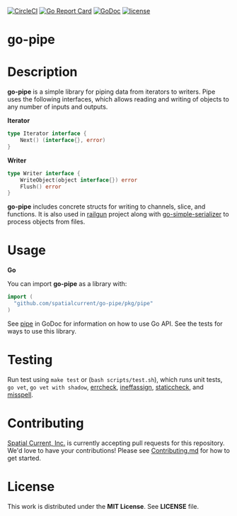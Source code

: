 [![CircleCI](https://circleci.com/gh/spatialcurrent/go-pipe/tree/master.svg?style=svg)](https://circleci.com/gh/spatialcurrent/go-pipe/tree/master) [![Go Report Card](https://goreportcard.com/badge/spatialcurrent/go-pipe)](https://goreportcard.com/report/spatialcurrent/go-pipe)  [![GoDoc](https://godoc.org/github.com/spatialcurrent/go-pipe?status.svg)](https://godoc.org/github.com/spatialcurrent/go-pipe) [![license](http://img.shields.io/badge/license-MIT-red.svg?style=flat)](https://github.com/spatialcurrent/go-pipe/blob/master/LICENSE)

# go-pipe

# Description

**go-pipe** is a simple library for piping data from iterators to writers.  Pipe uses the following interfaces, which allows reading and writing of objects to any number of inputs and outputs.

**Iterator**

```go
type Iterator interface {
	Next() (interface{}, error)
}
```

**Writer**

```go
type Writer interface {
	WriteObject(object interface{}) error
	Flush() error
}
```

**go-pipe** includes concrete structs for writing to channels, slice, and functions.  It is also used in [railgun](https://github.com/spatialcurrent/railgun) project along with [go-simple-serializer](https://github.com/spatialcurrent/go-simple-serializer) to process objects from files.

# Usage

**Go**

You can import **go-pipe** as a library with:

```go
import (
  "github.com/spatialcurrent/go-pipe/pkg/pipe"
)
```

See [pipe](https://godoc.org/github.com/spatialcurrent/go-pipe/pkg/pipe) in GoDoc for information on how to use Go API.  See the tests for ways to use this library.

# Testing

Run test using `make test` or (`bash scripts/test.sh`), which runs unit tests, `go vet`, `go vet with shadow`, [errcheck](https://github.com/kisielk/errcheck), [ineffassign](https://github.com/gordonklaus/ineffassign), [staticcheck](https://staticcheck.io/), and [misspell](https://github.com/client9/misspell).

# Contributing

[Spatial Current, Inc.](https://spatialcurrent.io) is currently accepting pull requests for this repository.  We'd love to have your contributions!  Please see [Contributing.md](https://github.com/spatialcurrent/go-pipe/blob/master/CONTRIBUTING.md) for how to get started.

# License

This work is distributed under the **MIT License**.  See **LICENSE** file.
